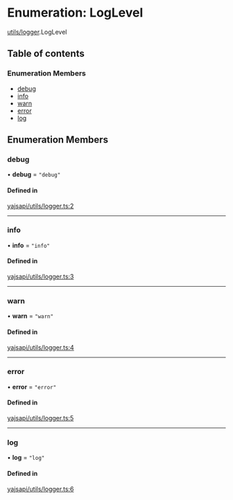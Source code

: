 # Enumeration: LogLevel

[utils/logger](../modules/utils_logger.md).LogLevel

## Table of contents

### Enumeration Members

- [debug](utils_logger.LogLevel.md#debug)
- [info](utils_logger.LogLevel.md#info)
- [warn](utils_logger.LogLevel.md#warn)
- [error](utils_logger.LogLevel.md#error)
- [log](utils_logger.LogLevel.md#log)

## Enumeration Members

### debug

• **debug** = ``"debug"``

#### Defined in

[yajsapi/utils/logger.ts:2](https://github.com/golemfactory/yajsapi/blob/dec68b9/yajsapi/utils/logger.ts#L2)

___

### info

• **info** = ``"info"``

#### Defined in

[yajsapi/utils/logger.ts:3](https://github.com/golemfactory/yajsapi/blob/dec68b9/yajsapi/utils/logger.ts#L3)

___

### warn

• **warn** = ``"warn"``

#### Defined in

[yajsapi/utils/logger.ts:4](https://github.com/golemfactory/yajsapi/blob/dec68b9/yajsapi/utils/logger.ts#L4)

___

### error

• **error** = ``"error"``

#### Defined in

[yajsapi/utils/logger.ts:5](https://github.com/golemfactory/yajsapi/blob/dec68b9/yajsapi/utils/logger.ts#L5)

___

### log

• **log** = ``"log"``

#### Defined in

[yajsapi/utils/logger.ts:6](https://github.com/golemfactory/yajsapi/blob/dec68b9/yajsapi/utils/logger.ts#L6)
